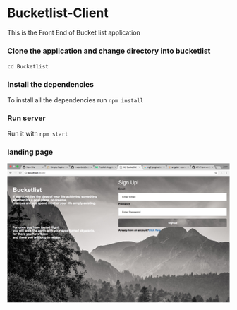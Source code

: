 # Bucketlist-Client
This is the Front End of Bucket list application

### Clone the application and change directory into bucketlist
`cd Bucketlist`

### Install the dependencies
To install all the dependencies run `npm install`

### Run server
Run it with `npm start`

### landing page
![Screen shot](Bucketlist/screenshots/landing.png)
